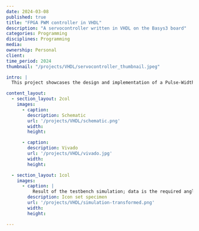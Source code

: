 ```yaml
---
date: 2024-03-08
published: true
title: "FPGA PWM controller in VHDL"
description: "A servocontroller written in VHDL on the Basys3 board"
categories: Programming
disciplines: Programming
media:
ownership: Personal
client:
time_period: 2024
thumbnail: "/projects/VHDL/servocontroller_thumbnail.jpeg"

intro: |
  This project showcases the design and implementation of a Pulse-Width Modulation (PWM) controller using VHDL for an FPGA (Field-Programmable Gate Array). The goal is to generate precise PWM signals that can be used to control various devices such as motors, LEDs, or power supplies.

content_layout:
  - section_layout: 2col
    images:
      - caption:
        description: Schematic
        url: '/projects/VHDL/schematic.png'
        width:
        height:

      - caption:
        description: Vivado
        url: '/projects/VHDL/vivado.jpg'
        width:
        height:

  - section_layout: 1col
    images:
      - caption: |
          Result of the testbench simulation; data is the required angle of the servo and PWM_out is the corresponding PWM signal.
        description: Icon set specimen
        url: '/projects/VHDL/simulation-transformed.png'
        width:
        height:

---
```

